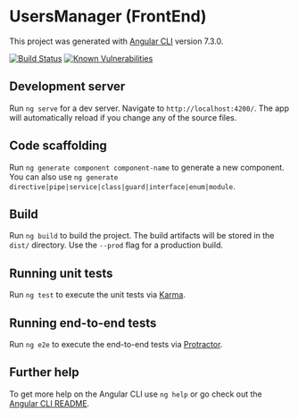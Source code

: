 # UsersManager (FrontEnd)

This project was generated with [Angular CLI](https://github.com/angular/angular-cli) version 7.3.0.

[![Build Status](https://travis-ci.org/nislamovs/Jersey_Angular_CRUD_App.svg?branch=master)](https://travis-ci.org/nislamovs/Jersey_Angular_CRUD_App)
[![Known Vulnerabilities](https://snyk.io//test/github/nislamovs/Jersey_Angular_CRUD_App/badge.svg?targetFile=UsersManager-FE/users-manager/package.json)](https://snyk.io//test/github/nislamovs/Jersey_Angular_CRUD_App?targetFile=UsersManager-FE/users-manager/package.json)

## Development server

Run `ng serve` for a dev server. Navigate to `http://localhost:4200/`. The app will automatically reload if you change any of the source files.

## Code scaffolding

Run `ng generate component component-name` to generate a new component. You can also use `ng generate directive|pipe|service|class|guard|interface|enum|module`.

## Build

Run `ng build` to build the project. The build artifacts will be stored in the `dist/` directory. Use the `--prod` flag for a production build.

## Running unit tests

Run `ng test` to execute the unit tests via [Karma](https://karma-runner.github.io).

## Running end-to-end tests

Run `ng e2e` to execute the end-to-end tests via [Protractor](http://www.protractortest.org/).

## Further help

To get more help on the Angular CLI use `ng help` or go check out the [Angular CLI README](https://github.com/angular/angular-cli/blob/master/README.md).
